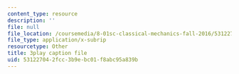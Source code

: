 ```yaml
---
content_type: resource
description: ''
file: null
file_location: /coursemedia/8-01sc-classical-mechanics-fall-2016/531227042fcc3b9ebc01f8abc95a839b_EHCACV8rdig.srt
file_type: application/x-subrip
resourcetype: Other
title: 3play caption file
uid: 53122704-2fcc-3b9e-bc01-f8abc95a839b
---
```

